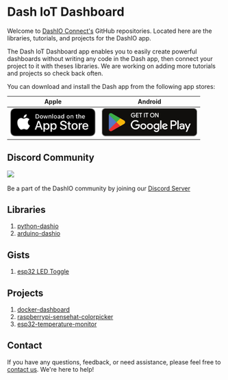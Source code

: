 
# Dash IoT Dashboard

Welcome to [DashIO Connect's](https://dashio.io) GitHub repositories. Located here are the libraries, tutorials, and projects for the DashIO app.

The Dash IoT Dashboard app enables you to easily create powerful dashboards without writing any code in the Dash app, then connect your project to it with theses libraries. We are working on adding more tutorials and projects so check back often.

You can download and install the Dash app from the following app stores:

Apple              | Android
:-----------------:|:------------------:
[<img src=https://raw.githubusercontent.com/dashio-connect/python-dashio/master/Documents/download-on-the-app-store.svg width=200>](<https://apps.apple.com/us/app/dash-iot/id1574116689>) | [<img src=https://raw.githubusercontent.com/dashio-connect/python-dashio/master/Documents/Google_Play_Store_badge_EN.svg width=223>](<https://play.google.com/store/apps/details?id=com.dashio.dashiodashboard>)

## Discord Community

[![](https://img.shields.io/discord/1313341785430429747?color=5865F2&logo=Discord&style=flat-square)](https://discord.gg/Cn9jeX9z)

Be a part of the DashIO community by joining our [Discord Server](https://discord.gg/Cn9jeX9z)

## Libraries

1. [python-dashio](https://github.com/dashio-connect/python-dashio)
2. [arduino-dashio](https://github.com/dashio-connect/arduino-dashio)

## Gists

1. [esp32 LED Toggle](https://gist.github.com/craigt543nz/c79dd6401b3875d51eabd3db75752633)

## Projects

1. [docker-dashboard](https://github.com/dashio-connect/docker-dashboard)
2. [raspberrypi-sensehat-colorpicker](https://github.com/dashio-connect/raspberrypi-sensehat-colorpicker)
3. [esp32-temperature-monitor](https://github.com/dashio-connect/esp32-temperature-monitor)

## Contact

If you have any questions, feedback, or need assistance, please feel free to [contact us](https://dashio.io/contact/). We're here to help!
